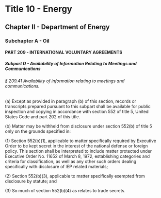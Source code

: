 
# Title 10 - Energy
## Chapter II - Department of Energy
### Subchapter A - Oil
#### PART 209 - INTERNATIONAL VOLUNTARY AGREEMENTS
##### Subpart D - Availability of Information Relating to Meetings and Communications
###### § 209.41 Availability of information relating to meetings and communications.

(a) Except as provided in paragraph (b) of this section, records or transcripts prepared pursuant to this subpart shall be available for public inspection and copying in accordance with section 552 of title 5, United States Code and part 202 of this title.

(b) Matter may be withheld from disclosure under section 552(b) of title 5 only on the grounds specified in:

(1) Section 552(b)(1), applicable to matter specifically required by Executive Order to be kept secret in the interest of the national defense or foreign policy. This section shall be interpreted to include matter protected under Executive Order No. 11652 of March 8, 1972, establishing categories and criteria for classification, as well as any other such orders dealing specifically with disclosure of IEP related materials;

(2) Section 552(b)(3), applicable to matter specifically exempted from disclosure by statute; and

(3) So much of section 552(b)(4) as relates to trade secrets.
